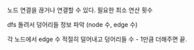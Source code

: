 노드 연결을 끊거나 연결할 수 있다.
필요한 최소 연산 횟수

dfs 돌려서 덩어리들 정보 파악 (node 수, edge 수)

각 노드에서 edge 수 적절히 덜어내고
덩어리들 수 - 1만큼 더해주면 끝.
